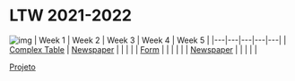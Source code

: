 # LTW 2021-2022

![img](https://cdn.discordapp.com/attachments/884880042449047592/885281304013324308/ezgif.com-gif-maker_10.gif)
|  Week 1 | Week 2  | Week 3  |  Week 4 |  Week 5 |
|---|---|---|---|---|
| [Complex Table](/Exercicios%20Praticos/W1%20Complex%20Table)  | [Newspaper](/Exercicios%20Praticos/W2%20News)  |   |   |   |
| [Form](/Exercicios%20Praticos/W1%20Form)  |   |   |   |   |
| [Newspaper](/Exercicios%20Praticos/W1%20Newspaper)  |   |   |   |   |

[Projeto](https://github.com/golangis/LTW-2021-2022/tree/main/Projeto)